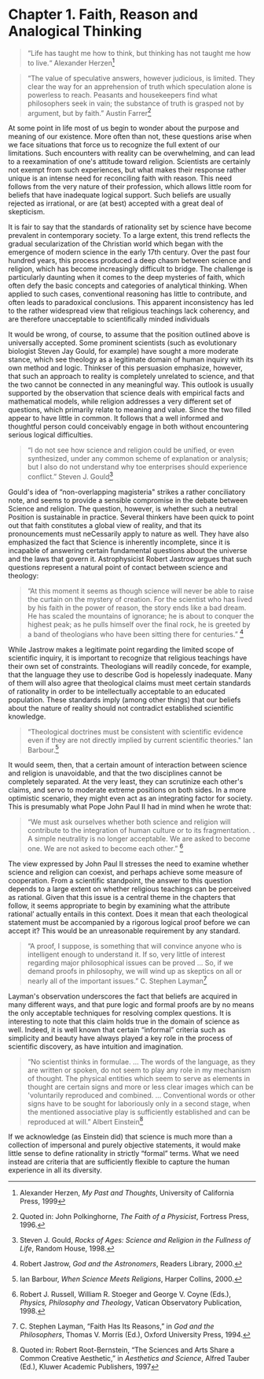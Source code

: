 # Chapter 1. Faith, Reason and Analogical Thinking

> “Life has taught me how to think, but thinking has not taught me how to live.“ Alexander Herzen[^1]

> “The value of speculative answers, however judicious, is limited. They clear the way for an apprehension of truth which speculation alone is powerless to reach. Peasants and housekeepers find what philosophers seek in vain; the substance of truth is grasped not by argument, but by faith.” Austin Farrer[^2]

At some point in life most of us begin to wonder about the purpose and meaning of our existence. More often than not, these questions arise when we face situations that force us to recognize the full extent of our limitations. Such encounters with reality can be overwhelming, and can lead to a reexamination of one's attitude toward religion. Scientists are certainly not exempt from such experiences, but what makes their response rather unique is an intense need for reconciling faith with reason. This need follows from the very nature of their profession, which allows little room for beliefs that have inadequate logical support. Such beliefs are usually rejected as irrational, or are (at best) accepted with a great deal of skepticism.

It is fair to say that the standards of rationality set by science have become prevalent in contemporary society. To a large extent, this trend reflects the gradual secularization of the Christian world which began with the emergence of modern science in the early 17th century. Over the past four hundred years, this process produced a deep chasm between science and religion, which has become increasingly difficult to bridge. The challenge is particularly daunting when it comes to the deep mysteries of faith, which often defy the basic concepts and categories of analytical thinking. When applied to such cases, conventional reasoning has little to contribute, and often leads to paradoxical conclusions. This apparent inconsistency has led to the rather widespread view that religious teachings lack coherency, and are therefore unacceptable to scientifically minded individuals

It would be wrong, of course, to assume that the position outlined above is universally accepted. Some prominent scientists (such as evolutionary biologist Steven Jay Gould, for example) have sought a more moderate stance, which see theology as a legitimate domain of human inquiry with its own method and logic. Thinkser of this persuasion emphasize, however, that such an approach to reality is completely unrelated to science, and that the two cannot be connected in any meaningful way. This outlook is usually supported by the observation that science deals with empirical facts and mathematical models, while religion addresses a very different set of questions, which primarily relate to meaning and value. Since the two filled appear to have little in common. It follows that a well informed and thoughtful person could conceivably engage in both without encountering serious logical difficulties.

> “I do not see how science and religion could be unified, or even synthesized, under any common scheme of explanation or analysis; but I also do not understand why toe enterprises should experience conflict.” Steven J. Gould[^3]

Gould's idea of “non-overlapping magisteria" strikes a rather conciliatory note, and seems to provide a sensible compromise in the debate between Science and religion. The question, however, is whether such a neutral Position is sustainable in practice. Several thinkers have been quick to point out that faith constitutes a global view of reality, and that its pronouncements must neCessarily apply to nature as well. They have also emphasized the fact that Science is inherently incomplete, since it is incapable of answering certain fundamental questions about the universe and the laws that govern it. Astrophysicist Robert Jastrow argues that such questions represent a natural point of contact between science and theology:

> “At this moment it seems as though science will never be able to raise the curtain on the mystery of creation. For the scientist who has lived by his faith in the power of reason, the story ends like a bad dream. He has scaled the mountains of ignorance; he is about to conquer the highest peak; as he pulls himself over the final rock, he is greeted by a band of theologians who have been sitting there for centuries.” [^4]

While Jastrow makes a legitimate point regarding the limited scope of scientific inquiry, it is important to recognize that religious teachings have their own set of constraints. Theologians will readily concede, for example, that the language they use to describe God is hopelessly inadequate. Many of them will also agree that theological claims must meet certain standards of rationality in order to be intellectually acceptable to an educated population. These standards imply (among other things) that our beliefs about the nature of reality should not contradict established scientific knowledge.

> “Theological doctrines must be consistent with scientific evidence even if they are not directly implied by current scientific theories." Ian Barbour.[^5]

It would seem, then, that a certain amount of interaction between science and religion is unavoidable, and that the two disciplines cannot be completely separated. At the very least, they can scrutinize each other's claims, and servo to moderate extreme positions on both sides. In a more optimistic scenario, they might even act as an integrating factor for society. This is presumably what Pope John Paul II had in mind when he wrote that:

> “We must ask ourselves whether both science and religion will contribute to the integration of human culture or to its fragmentation. . A simple neutrality is no longer acceptable. We are asked to become one. We are not asked to become each other.” [^6]

The view expressed by John Paul II stresses the need to examine whether science and religion can coexist, and perhaps achieve some measure of cooperation. From a scientific standpoint, the answer to this question depends to a large extent on whether religious teachings can be perceived as rational. Given that this issue is a central theme in the chapters that follow, it seems appropriate to begin by examining what the attribute rational’ actually entails in this context. Does it mean that each theological statement must be accompanied by a rigorous logical proof before we can accept it? This would be an unreasonable requirement by any standard.

> “A proof, I suppose, is something that will convince anyone who is intelligent enough to understand it. If so, very little of interest regarding major philosophical issues can be proved ... So, if we demand proofs in philosophy, we will wind up as skeptics on all or nearly all of the important issues.” C. Stephen Layman[^7]

Layman's observation underscores the fact that beliefs are acquired in many different ways, and that pure logic and formal proofs are by no means the only acceptable techniques for resolving complex questions. It is interesting to note that this claim holds true in the domain of science as well. Indeed, it is well known that certain “informal” criteria such as simplicity and beauty have always played a key role in the process of scientific discovery, as have intuition and imagination.

> “No scientist thinks in formulae. ... The words of the language, as they are written or spoken, do not seem to play any role in my mechanism of thought. The physical entities which seem to serve as elements in thought are certain signs and more or less clear images which can be 'voluntarily reproduced and combined. ... Conventional words or other signs have to be sought for laboriously only in a second stage, when the mentioned associative play is sufficiently established and can be reproduced at will.” Albert Einstein[^8]

If we acknowledge (as Einstein did) that science is much more than a collection of impersonal and purely objective statements, it would make little sense to define rationality in strictly “formal” terms. What we need instead are criteria that are sufficiently flexible to capture the human experience in all its diversity.

[^1]: Alexander Herzen, *My Past and Thoughts*, University of California Press, 1999
[^2]: Quoted in: John Polkinghorne, *The Faith of a Physicist*, Fortress Press, 1996.
[^3]: Steven J. Gould, *Rocks of Ages: Science and Religion in the Fullness of Life*, Random House, 1998.
[^4]: Robert Jastrow, *God and the Astronomers*, Readers Library, 2000.
[^5]: Ian Barbour, *When Science Meets Religions*, Harper Collins, 2000.
[^6]: Robert J. Russell, William R. Stoeger and George V. Coyne (Eds.), *Physics, Philosophy and Theology*, Vatican Observatory Publication, 1998.
[^7]: C. Stephen Layman, “Faith Has Its Reasons,” in *God and the Philosophers*, Thomas V. Morris (Ed.), Oxford University Press, 1994.
[^8]: Quoted in: Robert Root-Bernstein, “The Sciences and Arts Share a Common Creative Aesthetic,” in *Aesthetics and Science*, Alfred Tauber (Ed.), Kluwer Academic Publishers, 1997

